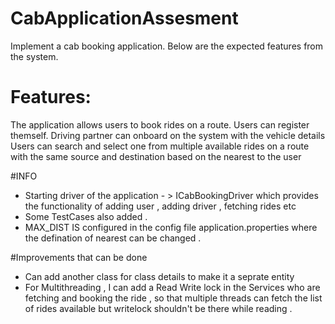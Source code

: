 # CabApplicationAssesment

Implement a cab booking application. Below are the expected features from the system.

# Features:

The application allows users to book rides on a route.
Users can register themself.
Driving partner can onboard on the system with the vehicle details
Users can search and select one from multiple available rides on a route with the same source and destination based on the nearest to the user



#INFO
 
 - Starting driver of the application - > ICabBookingDriver which provides the functionality of adding user , adding driver , fetching rides etc
 - Some TestCases also added .
 - MAX_DIST IS configured in the config file application.properties where the defination of nearest can be changed .
 
 
 
#Improvements that can be done 
 - Can add another class for class details to make it a seprate entity
 - For Multithreading , I can add a Read Write lock in the Services who are fetching and booking the ride , so that multiple threads can fetch the list of rides available 
   but writelock shouldn't be there while reading . 
 


